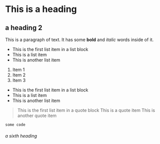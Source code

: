 # This is a heading

## a heading 2

This is a paragraph of text. It has some **bold** and *italic* words inside of it.

* This is the first list item in a list block
* This is a list item
* This is another list item

1. Item 1
2. Item 2
3. Item 3

* This is the first list item in a list block
* This is a list item
* This is another list item

> This is the first list item in a quote block
> This is a quote item
> This is another quote item

```
some code
```

###### a sixth heading